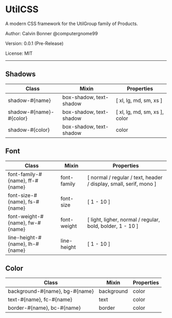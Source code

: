 # UtilCSS

A modern CSS framework for the UtilGroup family of Products.

Author: Calvin Bonner @computergnome99

Version: 0.0.1 (Pre-Release)

License: MIT

---

## Shadows

| Class | Mixin | Properties |
|-------|-------|------------|
| shadow-#{name} | box-shadow, text-shadow | [ xl, lg, md, sm, xs ] |
| shadow-#{name}-#{color} | box-shadow, text-shadow | [ xl, lg, md, sm, xs ], color |
| shadow-#{color} | box-shadow, text-shadow | color |

## Font
| Class | Mixin | Properties |
|-------|-------|------------|
| font-family-#{name}, ff-#{name} | font-family | [ normal / regular / text, header / display, small, serif, mono ] |
| font-size-#{name}, fs-#{name} | font-size | [ 1 - 10 ] |
| font-weight-#{name}, fw-#{name} | font-weight | [ light, ligher, normal / regular, bold, bolder, 1 - 10 ] |
| line-height-#{name}, lh-#{name} | line-height | [ 1 - 10 ] |

## Color

| Class | Mixin | Properties |
|-------|-------|------------|
| background-#{name}, bg-#{name} | background | color |
| text-#{name}, fc-#{name} | text | color |
| border-#{name}, bc-#{name} | border | color |